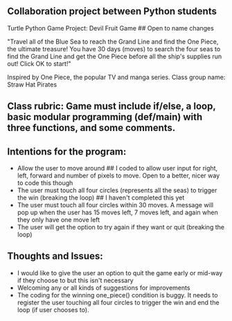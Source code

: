 ## Collaboration project between Python students

Turtle Python Game Project: Devil Fruit Game       ## Open to name changes

"Travel all of the Blue Sea to reach the Grand Line and find the One Piece, the ultimate treasure!
You have 30 days (moves) to search the four seas to find the Grand Line and get the One Piece before all the ship's supplies run out! Click OK to start!"

Inspired by One Piece, the popular TV and manga series. Class group name: Straw Hat Pirates
 
## Class rubric: Game must include if/else, a loop, basic modular programming (def/main) with three functions, and some comments.

## Intentions for the program:
- Allow the user to move around  ## I coded to allow user input for right, left, forward and number of pixels to move. Open to a better, nicer way to code this though
- The user must touch all four circles (represents all the seas) to trigger the win (breaking the loop)  ## I haven't completed this yet
- The user must touch all four circles within 30 moves. A message will pop up when the user has 15 moves left, 7 moves left, and again when they only have one move left
- The user will get the option to try again if they want or quit (breaking the loop)

## Thoughts and Issues:
- I would like to give the user an option to quit the game early or mid-way if they choose to but this isn't necessary
- Welcoming any or all kinds of suggestions for improvements
- The coding for the winning one_piece() condition is buggy. It needs to register the user touching all four circles to trigger the win and end the loop (if user chooses to).
